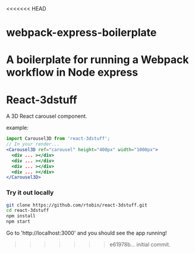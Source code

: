 <<<<<<< HEAD
# webpack-express-boilerplate
A boilerplate for running a Webpack workflow in Node express
=======
# React-3dstuff
A 3D React carousel component.

example:
```jsx
import Carousel3D from 'react-3dstuff';
// In your render...
<Carousel3D ref="carousel" height="400px" width="1000px">
  <div ... ></div>
  <div ... ></div>
  <div ... ></div>
  <div ... ></div>
</Carousel3D>
```
### Try it out locally
```sh
git clone https://github.com/rtobin/react-3dstuff.git
cd react-3dstuff
npm install
npm start
```

Go to 'http://localhost:3000' and you should see the app running!
>>>>>>> e61978b... initial commit.
